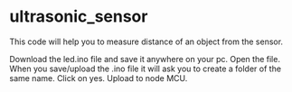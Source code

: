 # ultrasonic_sensor
This code will help you to measure distance of an object from the sensor.

Download the led.ino file and save it anywhere on your pc. 
Open the file. 
When you save/upload the .ino file it will ask you to create a folder of the same name. Click on yes. 
Upload to node MCU.
